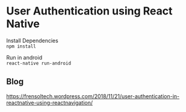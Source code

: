 # User Authentication using React Native
Install Dependencies  
`npm install`  

Run in android  
`react-native run-android`  

## Blog  
https://frensoltech.wordpress.com/2018/11/21/user-authentication-in-reactnative-using-reactnavigation/